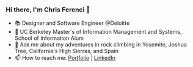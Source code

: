 ### Hi there, I'm Chris Ferenci 👋

<!--
**chris-ferenci/chris-ferenci** is a ✨ _special_ ✨ repository because its `README.md` (this file) appears on your GitHub profile.

Here are some ideas to get you started:

-->

- 📚 Designer and Software Engineer @Deloitte
- 🔭 UC Berkeley Master's of Information Management and Systems, School of Information Alum
- 💬 Ask me about my adventures in rock climbing in Yosemite, Joshua Tree, California's High Sierras, and Spain
- 📫 How to reach me: [Portfolio](https://www.chrisferenci.com) | [LinkedIn](https://www.linkedin.com/in/chrisferenci/)
